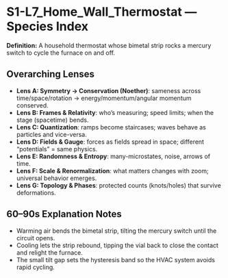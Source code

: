 # S1-L7_Home_Wall_Thermostat — Species Index
**Definition:** A household thermostat whose bimetal strip rocks a mercury switch to cycle the furnace on and off.

## Overarching Lenses

- **Lens A: Symmetry -> Conservation (Noether)**: sameness across time/space/rotation → energy/momentum/angular momentum conserved.
- **Lens B: Frames & Relativity**: who’s measuring; speed limits; when the stage (spacetime) bends.
- **Lens C: Quantization**: ramps become staircases; waves behave as particles and vice-versa.
- **Lens D: Fields & Gauge**: forces as fields spread in space; different “potentials” = same physics.
- **Lens E: Randomness & Entropy**: many-microstates, noise, arrows of time.
- **Lens F: Scale & Renormalization**: what matters changes with zoom; universal behavior emerges.
- **Lens G: Topology & Phases**: protected counts (knots/holes) that survive deformations.

## 60–90s Explanation Notes
- Warming air bends the bimetal strip, tilting the mercury switch until the circuit opens.
- Cooling lets the strip rebound, tipping the vial back to close the contact and relight the furnace.
- The small tilt gap sets the hysteresis band so the HVAC system avoids rapid cycling.
